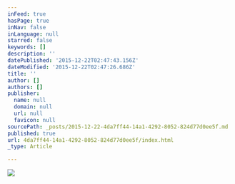 ```yaml
---
inFeed: true
hasPage: true
inNav: false
inLanguage: null
starred: false
keywords: []
description: ''
datePublished: '2015-12-22T02:47:43.156Z'
dateModified: '2015-12-22T02:47:26.686Z'
title: ''
author: []
authors: []
publisher:
  name: null
  domain: null
  url: null
  favicon: null
sourcePath: _posts/2015-12-22-4da7ff44-14a1-4292-8052-824d77d0ee5f.md
published: true
url: 4da7ff44-14a1-4292-8052-824d77d0ee5f/index.html
_type: Article

---
```

![](https://the-grid-user-content.s3-us-west-2.amazonaws.com/3c510e30-5665-4b06-935d-ad4449612db8.png)